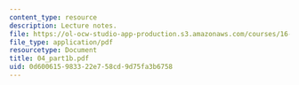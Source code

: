 ```yaml
---
content_type: resource
description: Lecture notes.
file: https://ol-ocw-studio-app-production.s3.amazonaws.com/courses/16-050-thermal-energy-fall-2002/0d600615983322e758cd9d75fa3b6758_04_part1b.pdf
file_type: application/pdf
resourcetype: Document
title: 04_part1b.pdf
uid: 0d600615-9833-22e7-58cd-9d75fa3b6758
---
```


